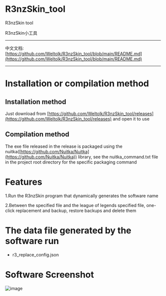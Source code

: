 # R3nzSkin_tool

R3nzSkin tool

R3nzSkin小工具

---

中文文档: [https://github.com/Weltolk/R3nzSkin_tool/blob/main/README.md](https://github.com/Weltolk/R3nzSkin_tool/blob/main/README.md)

---

# Installation or compilation method

## Installation method

Just download from [https://github.com/Weltolk/R3nzSkin_tool/releases](https://github.com/Weltolk/R3nzSkin_tool/releases) and open it to use

## Compilation method

The exe file released in the release is packaged using the nuitka([https://github.com/Nuitka/Nuitka](https://github.com/Nuitka/Nuitka)) library, see the nuitka_command.txt file in the project root directory for the specific packaging command

# Features

1.Run the R3nzSkin program that dynamically generates the software name

2.Between the specified file and the league of legends specified file, one-click replacement and backup, restore backups and delete them

# The data file generated by the software run

- r3_replace_config.json

# Software Screenshot

![image](https://user-images.githubusercontent.com/40228052/206143484-a515db70-c8fa-4382-aa43-b48ead86b7c5.png)
